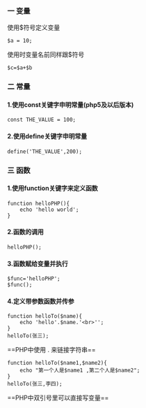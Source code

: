 ### 一 变量
使用$符号定义变量
```
$a = 10;
```
使用时变量名前同样跟$符号
```
$c=$a+$b
```
### 二 常量
#### 1.使用const关键字申明常量(php5及以后版本)
```
const THE_VALUE = 100;
```
#### 2.使用define关键字申明常量
```
define('THE_VALUE',200);
```
### 三 函数
#### 1.使用function关键字来定义函数
```
function helloPHP(){
    echo 'hello world';
}
```
#### 2.函数的调用
```
helloPHP();
```
#### 3.函数赋给变量并执行
```
$func='helloPHP';
$func();
``` 
#### 4.定义带参数函数并传参
```
function helloTo($name){
    echo 'hello'.$name.'<br>'';
}
helloTo(张三);
```
==PHP中使用 . 来链接字符串==
```
function helloTo($name1,$name2){
    echo "第一个人是$name1 ,第二个人是$name2";
}
helloTo(张三,李四);
```
==PHP中双引号里可以直接写变量==